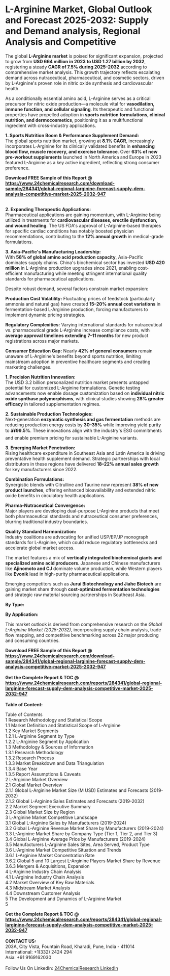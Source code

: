 <h1>L-Arginine Market, Global Outlook and Forecast 2025-2032: Supply and Demand analysis, Regional Analysis and Competitive</h1><p>The global <strong>L-Arginine market</strong> is poised for significant expansion, projected to grow from <strong>USD 664 million in 2023 to USD 1.27 billion by 2032</strong>, registering a steady <strong>CAGR of 7.5% during 2025–2032</strong> according to comprehensive market analysis. This growth trajectory reflects escalating demand across nutraceutical, pharmaceutical, and cosmetic sectors, driven by L-Arginine's proven role in nitric oxide synthesis and cardiovascular health.</p><p>As a conditionally essential amino acid, L-Arginine serves as a critical precursor for nitric oxide production—a molecule vital for <strong>vasodilation, immune function, and cellular signaling</strong>. Its therapeutic and functional properties have propelled adoption in <strong>sports nutrition formulations, clinical nutrition, and dermocosmetics</strong>, positioning it as a multifunctional ingredient with cross-industry applications.</p><p><strong>1. Sports Nutrition Boom &amp; Performance Supplement Demand:</strong><br>
The global sports nutrition market, growing at <strong>8.1% CAGR</strong>, increasingly incorporates L-Arginine for its clinically validated benefits in <strong>enhancing blood flow, muscle recovery, and exercise tolerance</strong>. Over <strong>63% of new pre-workout supplements</strong> launched in North America and Europe in 2023 featured L-Arginine as a key active ingredient, reflecting strong consumer preference.</p><div><b>Download FREE Sample of this Report @ 
            <a href="https://www.24chemicalresearch.com/download-sample/284341/global-regional-larginine-forecast-supply-dem-analysis-competitive-market-2025-2032-947">
            https://www.24chemicalresearch.com/download-sample/284341/global-regional-larginine-forecast-supply-dem-analysis-competitive-market-2025-2032-947</a></b></div><br><p><strong>2. Expanding Therapeutic Applications:</strong><br>
Pharmaceutical applications are gaining momentum, with L-Arginine being utilized in treatments for <strong>cardiovascular diseases, erectile dysfunction, and wound healing</strong>. The US FDA's approval of L-Arginine-based therapies for specific cardiac conditions has notably boosted physician recommendations, contributing to the <strong>12% annual growth</strong> in medical-grade formulations.</p><p><strong>3. Asia-Pacific's Manufacturing Leadership:</strong><br>
With <strong>58% of global amino acid production capacity</strong>, Asia-Pacific dominates supply chains. China's biochemical sector has invested <strong>USD 420 million</strong> in L-Arginine production upgrades since 2021, enabling cost-efficient manufacturing while meeting stringent international quality standards for pharmaceutical applications.</p><p>Despite robust demand, several factors constrain market expansion:</p><p><strong>Production Cost Volatility:</strong> Fluctuating prices of feedstock (particularly ammonia and natural gas) have created <strong>15–20% annual cost variations</strong> in fermentation-based L-Arginine production, forcing manufacturers to implement dynamic pricing strategies.</p><p><strong>Regulatory Complexities:</strong> Varying international standards for nutraceutical vs. pharmaceutical grade L-Arginine increase compliance costs, with <strong>average approval timelines extending 7–11 months</strong> for new product registrations across major markets.</p><p><strong>Consumer Education Gap:</strong> Nearly <strong>42% of general consumers</strong> remain unaware of L-Arginine's benefits beyond sports nutrition, limiting mainstream adoption in preventive healthcare segments and creating marketing challenges.</p><p><strong>1. Precision Nutrition Innovation:</strong><br>
The USD 3.2 billion personalized nutrition market presents untapped potential for customized L-Arginine formulations. Genetic testing advancements now enable dosage customization based on <strong>individual nitric oxide synthase polymorphisms</strong>, with clinical studies showing <strong>28% greater efficacy</strong> in tailored supplementation regimes.</p><p><strong>2. Sustainable Production Technologies:</strong><br>
Next-generation <strong>enzymatic synthesis and gas fermentation</strong> methods are reducing production energy costs by <strong>30–35%</strong> while improving yield purity to <strong>â¥99.5%</strong>. These innovations align with the industry's ESG commitments and enable premium pricing for sustainable L-Arginine variants.</p><p><strong>3. Emerging Market Penetration:</strong><br>
Rising healthcare expenditure in Southeast Asia and Latin America is driving preventative health supplement demand. Strategic partnerships with local distributors in these regions have delivered <strong>18–22% annual sales growth</strong> for key manufacturers since 2022.</p><p><strong>Combination Formulations:</strong><br>
    Synergistic blends with Citrulline and Taurine now represent <strong>38% of new product launches</strong>, offering enhanced bioavailability and extended nitric oxide benefits in circulatory health applications.</p><p><strong>Pharma-Nutraceutical Convergence:</strong><br>
    Major players are developing dual-purpose L-Arginine products that meet both pharmaceutical standards and nutraceutical consumer preferences, blurring traditional industry boundaries.</p><p><strong>Quality Standard Harmonization:</strong><br>
    Industry coalitions are advocating for unified USP/EP/JP monograph standards for L-Arginine, which could reduce regulatory bottlenecks and accelerate global market access.</p><p>The market features a mix of <strong>vertically integrated biochemical giants and specialized amino acid producers</strong>. Japanese and Chinese manufacturers like <strong>Ajinomoto and CJ</strong> dominate volume production, while Western players like <strong>Evonik</strong> lead in high-purity pharmaceutical applications.</p><p>Emerging competitors such as <strong>Jurui Biotechnology and Jiahe Biotech</strong> are gaining market share through <strong>cost-optimized fermentation technologies</strong> and strategic raw material sourcing partnerships in Southeast Asia.</p><p><strong>By Type:</strong></p><p><strong>By Application:</strong></p><p>This market outlook is derived from comprehensive research on the <em>Global L-Arginine Market (2025-2032)</em>, incorporating supply chain analysis, trade flow mapping, and competitive benchmarking across 22 major producing and consuming countries.</p><div><b>Download FREE Sample of this Report @ 
            <a href="https://www.24chemicalresearch.com/download-sample/284341/global-regional-larginine-forecast-supply-dem-analysis-competitive-market-2025-2032-947">
            https://www.24chemicalresearch.com/download-sample/284341/global-regional-larginine-forecast-supply-dem-analysis-competitive-market-2025-2032-947</a></b></div><br><div><b>Get the Complete Report & TOC @ 
            <a href="https://www.24chemicalresearch.com/reports/284341/global-regional-larginine-forecast-supply-dem-analysis-competitive-market-2025-2032-947">
            https://www.24chemicalresearch.com/reports/284341/global-regional-larginine-forecast-supply-dem-analysis-competitive-market-2025-2032-947</a></b></div><br>
            <b>Table of Content:</b><p>Table of Contents<br />
1 Research Methodology and Statistical Scope<br />
1.1 Market Definition and Statistical Scope of L-Arginine<br />
1.2 Key Market Segments<br />
1.2.1 L-Arginine Segment by Type<br />
1.2.2 L-Arginine Segment by Application<br />
1.3 Methodology & Sources of Information<br />
1.3.1 Research Methodology<br />
1.3.2 Research Process<br />
1.3.3 Market Breakdown and Data Triangulation<br />
1.3.4 Base Year<br />
1.3.5 Report Assumptions & Caveats<br />
2 L-Arginine Market Overview<br />
2.1 Global Market Overview<br />
2.1.1 Global L-Arginine Market Size (M USD) Estimates and Forecasts (2019-2032)<br />
2.1.2 Global L-Arginine Sales Estimates and Forecasts (2019-2032)<br />
2.2 Market Segment Executive Summary<br />
2.3 Global Market Size by Region<br />
3 L-Arginine Market Competitive Landscape<br />
3.1 Global L-Arginine Sales by Manufacturers (2019-2024)<br />
3.2 Global L-Arginine Revenue Market Share by Manufacturers (2019-2024)<br />
3.3 L-Arginine Market Share by Company Type (Tier 1, Tier 2, and Tier 3)<br />
3.4 Global L-Arginine Average Price by Manufacturers (2019-2024)<br />
3.5 Manufacturers L-Arginine Sales Sites, Area Served, Product Type<br />
3.6 L-Arginine Market Competitive Situation and Trends<br />
3.6.1 L-Arginine Market Concentration Rate<br />
3.6.2 Global 5 and 10 Largest L-Arginine Players Market Share by Revenue<br />
3.6.3 Mergers & Acquisitions, Expansion<br />
4 L-Arginine Industry Chain Analysis<br />
4.1 L-Arginine Industry Chain Analysis<br />
4.2 Market Overview of Key Raw Materials<br />
4.3 Midstream Market Analysis<br />
4.4 Downstream Customer Analysis<br />
5 The Development and Dynamics of L-Arginine Market <br />
5</p><div><b>Get the Complete Report & TOC @ 
            <a href="https://www.24chemicalresearch.com/reports/284341/global-regional-larginine-forecast-supply-dem-analysis-competitive-market-2025-2032-947">
            https://www.24chemicalresearch.com/reports/284341/global-regional-larginine-forecast-supply-dem-analysis-competitive-market-2025-2032-947</a></b></div><br><b>CONTACT US:</b><br>
            203A, City Vista, Fountain Road, Kharadi, Pune, India - 411014<br>
            International: +1(332) 2424 294<br>
            Asia: +91 9169162030 <br><br>
            Follow Us On LinkedIn: <a href="https://www.linkedin.com/company/24chemicalresearch/">24ChemicalResearch LinkedIn</a>